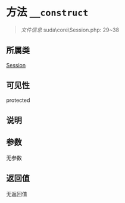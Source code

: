 # 方法 `__construct`

> *文件信息* suda\core\Session.php: 29~38

## 所属类 

[Session](../Session.md)

## 可见性

 protected 

## 说明



## 参数


无参数


## 返回值

无返回值
